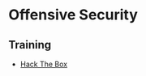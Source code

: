 # Offensive Security

## Training

- [Hack The Box](https://github.com/nicolasmira101/Offensive-security/tree/06bc29d036206f3590274a99173c35a4426a08b4/Hack-the-box)
